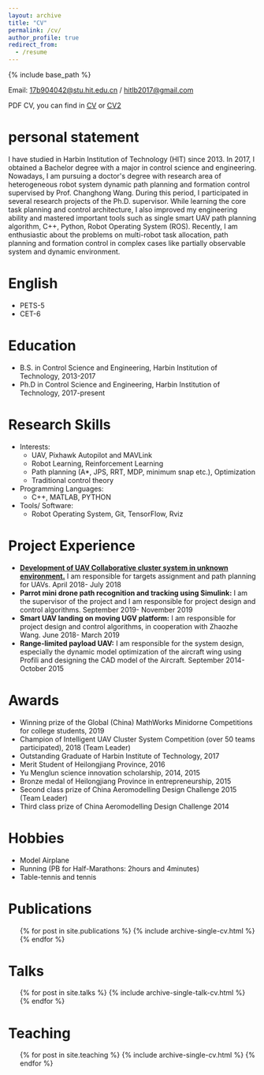 ```yaml
---
layout: archive
title: "CV"
permalink: /cv/
author_profile: true
redirect_from:
  - /resume
---
```


{% include base_path %}

Email: 17b904042@stu.hit.edu.cn / hitlb2017@gmail.com

PDF CV, you can find in [CV](https://hitlb17.github.io/files/CV_BoLiu.pdf) or [CV2](https://hitlb17.github.io/files/CV_BoLiu2.pdf)

personal statement
======
I have studied in Harbin Institution of Technology (HIT) since 2013. In 2017, I obtained a Bachelor degree with a major in control science and engineering. Nowadays, I am pursuing a doctor's degree with research area of heterogeneous robot system dynamic path planning and formation control supervised by Prof. Changhong Wang. During this period, I participated in several research projects of the Ph.D. supervisor. While learning the core task planning and control architecture, I also improved my engineering ability and mastered important tools such as single smart UAV path planning algorithm, C++, Python, Robot Operating System (ROS). Recently, I am enthusiastic about the problems on multi-robot task allocation, path planning and formation control in complex cases like partially observable system and dynamic environment.

English
======
* PETS-5
* CET-6

Education
======
* B.S. in Control Science and Engineering, Harbin Institution of Technology, 2013-2017
* Ph.D in Control Science and Engineering, Harbin Institution of Technology, 2017-present

Research Skills
======
* Interests:
  * UAV, Pixhawk Autopilot and MAVLink
  * Robot Learning, Reinforcement Learning
  * Path planning (A*, JPS, RRT, MDP, minimum snap etc.), Optimization
  * Traditional control theory
* Programming Languages:
  * C++, MATLAB, PYTHON
* Tools/ Software:
  * Robot Operating System, Git, TensorFlow, Rviz

Project Experience
======
  *  [**Development of UAV Collaborative cluster system in unknown environment.**](https://github.com/HIT-AS-UAVs) I am responsible for targets assignment and path planning for UAVs. April 2018- July 2018
  * **Parrot mini drone path recognition and tracking using Simulink:** I am the supervisor of the project and I am responsible for project design and control algorithms. September 2019- November 2019
  * **Smart UAV landing on moving UGV platform:** I am responsible for project design and control algorithms, in cooperation with Zhaozhe Wang. June 2018- March 2019
  * **Range-limited payload UAV:** I am responsible for the system design, especially the dynamic model optimization of the aircraft wing using Profili and designing the CAD model of the Aircraft. September 2014-October 2015

Awards
======
* Winning prize of the Global (China) MathWorks Minidorne Competitions for college students, 2019
* Champion of Intelligent UAV Cluster System Competition (over 50 teams participated), 2018 (Team Leader)
* Outstanding Graduate of Harbin Institute of Technology, 2017
* Merit Student of Heilongjiang Province, 2016
* Yu Menglun science innovation scholarship, 2014, 2015
* Bronze medal of Heilongjiang Province in entrepreneurship, 2015
* Second class prize of China Aeromodelling Design Challenge 2015 (Team Leader)
* Third class prize of China Aeromodelling Design Challenge 2014 

Hobbies
======
* Model Airplane
* Running (PB for Half-Marathons: 2hours and 4minutes)
* Table-tennis and tennis

Publications
======
  <ul>{% for post in site.publications %}
    {% include archive-single-cv.html %}
  {% endfor %}</ul>
  
Talks
======
  <ul>{% for post in site.talks %}
    {% include archive-single-talk-cv.html %}
  {% endfor %}</ul>
  
Teaching
======
  <ul>{% for post in site.teaching %}
    {% include archive-single-cv.html %}
  {% endfor %}</ul>
  
